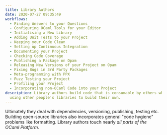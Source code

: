 ```yaml
---
title: Library Authors
date: 2020-07-27 09:35:49
workflows: 
  - Finding Answers to your Questions
  - Configuring OCaml Tools for your Editor
  - Initialising a New Library
  - Adding Unit Tests to your Project
  - Keeping your Code Clean
  - Setting up Continuous Integration
  - Documenting your Project
  - Checking Code Coverage
  - Publishing a Package on Opam
  - Releasing New Versions of your Project on Opam
  - Fixing Bugs in 3rd Party Packages
  - Meta-programming with PPX 
  - Fuzz Testing your Project
  - Profiling your Project 
  - Incorporating non-OCaml Code into your Project
description: Library authors build code that is consumable by others whilst also
  using other people's libraries to build their own.
---
```

Ultimately they deal with dependencies, versioning, publishing, testing etc. Building open-source libraries also incorporates general "code hygiene" problems like formatting. Library authors touch nearly *all parts of the OCaml Platform.*